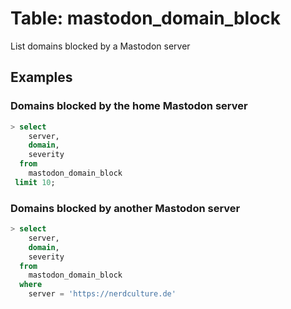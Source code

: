 # Table: mastodon_domain_block

List domains blocked by a Mastodon server

## Examples

### Domains blocked by the home Mastodon server

```sql
> select
    server,
    domain,
    severity
  from
    mastodon_domain_block
 limit 10;
```

### Domains blocked by another Mastodon server
```sql
> select
    server,
    domain,
    severity
  from
    mastodon_domain_block
  where
    server = 'https://nerdculture.de'
